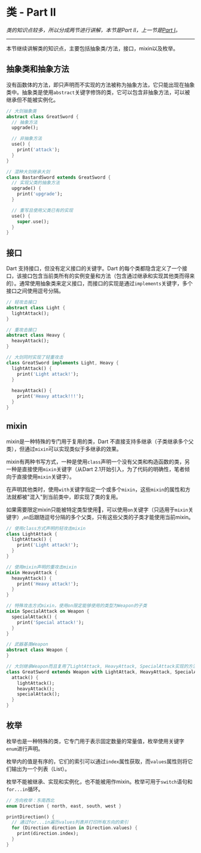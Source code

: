 # 类 - Part II

_类的知识点较多，所以分成两节进行讲解，本节是Part II，上一节是_[_Part I_](/language/class_i.md)_。_

---

本节继续讲解类的知识点，主要包括抽象类/方法，接口，mixin以及枚举。

## 抽象类和抽象方法

没有函数体的方法，即只声明而不实现的方法被称为抽象方法，它只能出现在抽象类中。抽象类是使用`abstract`关键字修饰的类，它可以包含非抽象方法，可以被继承但不能被实例化。

```dart
// 大剑抽象类
abstract class GreatSword {
  // 抽象方法
  upgrade();

  // 非抽象方法
  use() {
    print('attack');
  }
}

// 混种大剑继承大剑
class BastardSword extends GreatSword {
  // 实现父类的抽象方法 
  upgrade() {
    print('upgrade');
  }

  // 重写且使用父类已有的实现
  use() {
    super.use();
  }
}
```

## 接口

Dart 支持接口，但没有定义接口的关键字。Dart 的每个类都隐含定义了一个接口，该接口包含当前类所有的实例变量和方法（包含通过继承和实现其他类而得来的）。通常使用抽象类来定义接口，而接口的实现是通过`implements`关键字，多个接口之间使用逗号分隔。

```dart
// 轻攻击接口
abstract class Light {
  lightAttack();
}

// 重攻击接口
abstract class Heavy {
  heavyAttack();
}

// 大剑同时实现了轻重攻击
class GreatSword implements Light, Heavy {
  lightAttack() {
    print('Light attack!');
  }
  
  heavyAttack() {
    print('Heavy attack!!!');
  }
}
```

## mixin

mixin是一种特殊的专门用于复用的类，Dart 不直接支持多继承（子类继承多个父类），但通过`mixin`可以实现类似于多继承的效果。

mixin有两种书写方式，一种是使用`class`声明一个没有父类和构造函数的类，另一种是直接使用`mixin`关键字（从Dart 2.1开始引入，为了代码的明确性，笔者倾向于直接使用`mixin`关键字）。

在声明其他类时，使用`with`关键字指定一个或多个`mixin`，这些`mixin`的属性和方法就都被"混入"到当前类中，即实现了类的复用。

如果需要限定mixin只能被特定类型使用，可以使用`on`关键字（只适用于`mixin`关键字）,`on`后跟随逗号分隔的多个父类，只有这些父类的子类才能使用当前mixin。

```dart
// 使用class方式声明的轻攻击mixin
class LightAttack {
  lightAttack() {
    print('Light attack!');
  }
}

// 使用mixin声明的重攻击mixin
mixin HeavyAttack {
  heavyAttack() {
    print('Heavy attack!');
  }
}

// 特殊攻击方式mixin，使用on限定能够使用的类型为Weapon的子类
mixin SpecialAttack on Weapon {
  specialAttack() {
    print('Special attack!');
  }
}

// 武器基类Weapon
abstract class Weapon {
}

// 大剑继承Weapon而且复用了LightAttack, HeavyAttack, SpecialAttack实现的方法
class GreatSword extends Weapon with LightAttack, HeavyAttack, SpecialAttack {
  attack() {
    lightAttack();
    heavyAttack();
    specialAttack();
  }
}
```

## 枚举

枚举也是一种特殊的类，它专门用于表示固定数量的常量值，枚举使用关键字`enum`进行声明。

枚举内的值是有序的，它们的索引可以通过`index`属性获取，而`values`属性则将它们输出为一个列表（List）。

枚举不能被继承、实现和实例化，也不能被用作mixin。枚举可用于`switch`语句和`for...in`循环。

```dart
// 方向枚举：东南西北
enum Direction { north, east, south, west }

printDirection() {
  // 通过for...in遍历values列表并打印所有方向的索引
  for (Direction direction in Direction.values) {
    print(direction.index);
  }
}
```
